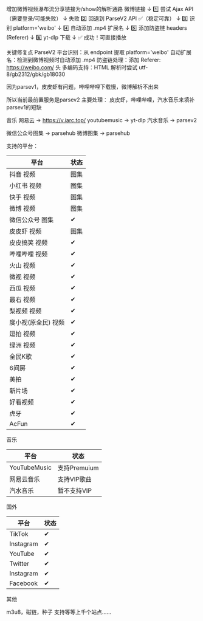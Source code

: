 增加微博视频瀑布流分享链接为/show的解析通路
微博链接
  ↓
1️⃣ 尝试 Ajax API（需要登录/可能失败）
  ↓ 失败
2️⃣ 回退到 ParseV2 API ✅（稳定可靠）
  ↓
3️⃣ 识别 platform='weibo'
  ↓
4️⃣ 自动添加 .mp4 扩展名
  ↓
5️⃣ 添加防盗链 headers (Referer)
  ↓
6️⃣ yt-dlp 下载
  ↓
✅ 成功！可直接播放

关键修复点
ParseV2 平台识别：从 endpoint 提取 platform='weibo'
自动扩展名：检测到微博视频时自动添加 .mp4
防盗链处理：添加 Referer: https://weibo.com/ 头
多编码支持：HTML 解析时尝试 utf-8/gb2312/gbk/gb18030

因为parsev1，皮皮虾有问题，哔哩哔哩下载慢，微博解析不出来

所以当前最前置服务是parsev2
主要处理：
皮皮虾，哔哩哔哩，汽水音乐来填补parsev1的短缺

音乐
网易云 -> https://v.iarc.top/
youtubemusic -> yt-dlp
汽水音乐 -> parsev2

微信公众号图集 -> parsehub
微博图集 -> parsehub

支持的平台：


| 平台       | 状态 |
|----------|----|
| 抖音 视频|图集     | ✔  |
| 小红书 视频|图集      | ✔  |
| 快手 视频|图集    | ✔  |
| 微博 视频|图集   | ✔  |
| 微信公众号 图集    | ✔  |
| 皮皮虾 视频|图集   | ✔  |
| 皮皮搞笑 视频    | ✔  |
| 哔哩哔哩 视频    | ✔  |
| 火山 视频  | ✔  |
| 微视 视频    | ✔  |
| 西瓜 视频     | ✔  |
| 最右 视频      | ✔  |
| 梨视频 视频      | ✔  |
| 度小视(原全民) 视频 | ✔  |
| 逗拍 视频      | ✔  |
| 绿洲 视频      | ✔  |
| 全民K歌     | ✔  |
| 6间房      | ✔  |
| 美拍       | ✔  |
| 新片场      | ✔  |
| 好看视频     | ✔  |
| 虎牙       | ✔  |
| AcFun    | ✔  |

音乐

| 平台       | 状态 |
|----------|----|
| YouTubeMusic     | 支持Premuium  |
| 网易云音乐      | 支持VIP歌曲  |
| 汽水音乐   | 暂不支持VIP  |

国外

| 平台       | 状态 |
|----------|----|
| TikTok     | ✔  |
| Instagram    | ✔  |
| YouTube     | ✔  |
| Twitter      | ✔ |
| Instagram    | ✔  |
| Facebook    | ✔  |

其他

m3u8，磁链，种子
支持等等上千个站点……

